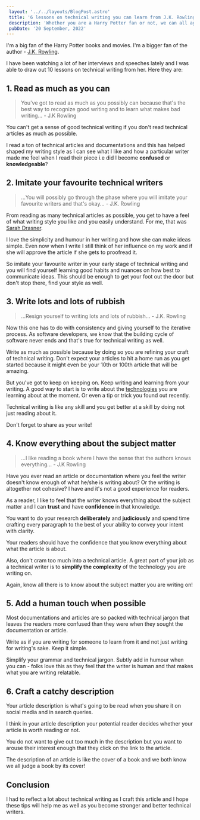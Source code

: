 ```yaml
---
 layout: '../../layouts/BlogPost.astro'
 title: '6 lessons on technical writing you can learn from J.K. Rowling'
 description: 'Whether you are a Harry Potter fan or not, we can all agree it is a masterpiece with over 500 million copies sold worldwide. Here are 6 lessons you can learn from the author about technical writing.'
 pubDate: '20 September, 2022'
---
```


I'm a big fan of the Harry Potter books and movies. I'm a bigger fan of the author - [J.K. Rowling](https://twitter.com/jk_rowling).

I have been watching a lot of her interviews and speeches lately and I was able to draw out 10 lessons on technical writing from her. Here they are:

## 1. Read as much as you can

> You've got to read as much as you possibly can because that's the best way to recognize good writing and to learn what makes bad writing... - J.K Rowling

You can't get a sense of good technical writing if you don't read technical articles as much as possible.

I read a ton of technical articles and documentations and this has helped shaped my writing style as I can see what I like and how a particular writer made me feel when I read their piece i.e did I become **confused** or **knowledgeable**?

## 2. Imitate your favourite technical writers
> ...You will possibly go through the phase where you will imitate your favourite writers and that's okay... - J.K. Rowling

From reading as many technical articles as possible, you get to have a feel of what writing style you like and you easily understand. For me, that was [Sarah Drasner](https://twitter.com/sarah_edo).

I love the simplicity and humour in her writing and how she can make ideas simple. Even now when I write I still think of her influence on my work and if she will approve the article if she gets to proofread it.

So imitate your favourite writer in your early stage of technical writing and you will find yourself learning good habits and nuances on how best to communicate ideas. This should be enough to get your foot out the door but don't stop there, find your style as well.

## 3. Write lots and lots of rubbish

> ...Resign yourself to writing lots and lots of rubbish... - J.K. Rowling

Now this one has to do with consistency and giving yourself to the iterative process. As software developers, we know that the building cycle of software never ends and that's true for technical writing as well.

Write as much as possible because by doing so you are refining your craft of technical writing. Don't expect your articles to hit a home run as you get started because it might even be your 10th or 100th article that will be amazing.

But you've got to keep on keeping on. Keep writing and learning from your writing. A good way to start is to write about the [technologies](/blog/understanding-astro-components) you are learning about at the moment. Or even a tip or trick you found out recently.

Technical writing is like any skill and you get better at a skill by doing not just reading about it.

Don't forget to share as your write!

## 4. Know everything about the subject matter

> ...I like reading a book where I have the sense that the authors knows everything... - J.K Rowling

Have you ever read an article or documentation where you feel the writer doesn't know enough of what he/she is writing about? Or the writing is altogether not cohesive? I have and it's not a good experience for readers.

As a reader, I like to feel that the writer knows everything about the subject matter and I can **trust** and have **confidence** in that knowledge.

You want to do your research **deliberately** and **judiciously** and spend time crafting every paragraph to the best of your ability to convey your intent with clarity.

Your readers should have the confidence that you know everything about what the article is about.

Also, don't cram too much into a technical article. A great part of your job as a technical writer is to **simplify the complexity** of the technology you are writing on.

Again, know all there is to know about the subject matter you are writing on!

## 5. Add a human touch when possible
Most documentations and articles are so packed with technical jargon that leaves the readers more confused than they were when they sought the documentation or article.

Write as if you are writing for someone to learn from it and not just writing for writing's sake. Keep it simple.

Simplify your grammar and technical jargon. Subtly add in humour when you can - folks love this as they feel that the writer is human and that makes what you are writing relatable.

## 6. Craft a catchy description
Your article description is what's going to be read when you share it on social media and in search queries.

I think in your article description your potential reader decides whether your article is worth reading or not.

You do not want to give out too much in the description but you want to arouse their interest enough that they click on the link to the article.

The description of an article is like the cover of a book and we both know we all judge a book by its cover!

## Conclusion
I had to reflect a lot about technical writing as I craft this article and I hope these tips will help me as well as you become stronger and better technical writers.
